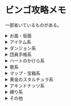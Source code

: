 # ビンゴ攻略メモ

一部省いているものがある。

<details>
    <summary>お面・仮面</summary>
    <div>

*単一のお面指定*

<details>
    <summary>All-Night Mask</summary>
    <div>
        test
    </div>
</details>

    - All-Night Mask
    - Blast Mask
    - Bunny Hood
    - Captain's Hat
    - Circus Leader's Mask
    - Couple's Mask
    - Garo Mask
    - Giant's Mask
    - Gibdo Mask
    - Mask of Scents
    - Mask of Truth
    - Postman's Hat
    - Romani's Mask

- スロット・個数指定
    - 7 Masks
    - 10 Masks
    - 12 Masks
    - 14 Masks
    - Column of 4 Masks
    - Row of 6 Masks

    </div>
</details>


<details>
    <summary>アイテム系</summary>
    <div>

- 通常アイテム
    - Hookshot
    - Light Arrow
    - Fire Arrow
    - Ice Arrow
    - 2 Elemental Arrows
    - Powder Keg
    - 20 Magic Beans

- ビンアイテム
    - ビンが貰えるもの
        - Milk
        - Chateau Romani
        - Beaver Bottle
        - Big Poe
        - Gold Dust
        - 3 Real Bottles (no dupe)
        - 4 Real Bottles (no dupe)

    - 自分で空き瓶に詰めるもの
        - Blue Potion
        - Bottled Deku Princess
        - Seahorse
        - Red, Green, and Blue Potions
        - Normal Poe
        - Magical Mushroom
        - 10 Unique Bottle Contents

- イベントアイテム
    - Room Key
    - Pendant of Memories

- インベントリ
    - Razor Sword
    - Gilded Sword
    - Mirror Shield
    - Giant Wallet
    - Biggest Quiver
    - Biggest Bomb Bag

- 大妖精
    - Great Spin
    - Double Magic
    - Great Fairy's Sword
    - 2 Great Fairy Rewards

- スロット指定
    - 12 Item Slots
    - Diagonal of 4 Item Slots

    </div>
</details>


<details>
    <summary>ダンジョン系</summary>
    <div>

- はぐれ妖精
    - 10 WFT Fairies
    - 5 STT Fairies
    - 10 STT Fairies
    - 10 SHT Fairies
    - 20 Total Stray Fairies
    - 30 Total Stray Fairies
    - Get STT Wizrobe Stray Fairy

- ボス鍵・マップ・コンパス
    - WFT Map and Compass
    - SHT Map and Compass
    - GBT Map and Compass
    - STT Map and Compass
    - WFT Boss Key
    - SHT Boss Key
    - STT Boss Key
    - 2 Boss Keys
    - 3 Boss Keys
    - 3 Temple Compasses
    - 2 Temple Maps and Compasses
    - 2 Temple Maps, Compasses, and Boss Keys
    - Unlock Odolwa's Door
    - Unlock Goht's Door
    - Unlock Twinmold's Door

- ボス・中ボス討伐
    - Kill 3 Dinolfos
    - Kill 2 Wizrobes
    - Kill 2 Iron Knuckles
    - Defeat Garo Ninja
    - Odolwa's Remains
    - Goht's Remains
    - Gyorg's Remains
    - Twinmold's Remains
    - 2 Boss Remains

- 宝箱アイテム
    - 3 Unused SHT Small Keys
    - 2 Unused STT Small Keys
    - 4 Total Unused Small Keys
    - Open 8 WFT Chests
    - Open 10 SHT Chests
    - Open 5 GBT Chests

- ギミック解除
    - Remove All Blocks from SHT Pillar
    - Destroy 15 SHT Ice Blocks
    - Change GBT Water Direction
    - Press 3 STT Yellow Floor Switches

    </div>
</details>


<details>
    <summary>団員手帳系</summary>
    <div>

- ??? Happiness Seal
- Curiosity Shop Owner Happiness Seal
- Gorman Brother's Happiness Seal
- Postman Happiness Seal
- Romani Happiness Seal
- Rosa Sister's Happiness Seal

- 個数指定・特殊タスク
    - All Notebook Pictures
    - 6 Happiness Seals
    - 10 Happiness Seals

    </div>
</details>


<details>
    <summary>ハートのかけら系</summary>
    <div>

- Beaver HP
- Doggy Racetrack HP
- Deku Playground HP
- Ghost Hut HP
- Ikana Castle HP
- Keaton Quiz HP
- Marine Lab Fish HP
- Oceanside Spider House HP
- Path to Snowhead HP
- Pinnacle Rock HP
- Pirate's Fortress HP

- 個数指定
    - Both Shooting Gallery HPs
    - All 3 Tourist Center Area HPs
    - 4 Business Scrub HPs
    - All 5 Termina Grotto HPs
    - 5 East Clock Town HPs
    - 6 Hearts (no dupe)
    - 7 Hearts (no dupe)
    - 8 Hearts (no dupe)

    </div>
</details>


<details>
    <summary>歌系</summary>
    <div>

- Elegy of Emptiness
- Epona's Song
- Goron Lullaby
- Lullaby Intro
- New Wave Bossa Nova
- Oath to Order
- Song of Storms

- 個数指定
    - All Top Row Songs
    - 3 Bottom Row Songs
    - 7 Songs

    </div>
</details>


<details>
    <summary>マップ・宝箱系</summary>
    <div>

- Open Chest of Magic Beans
- Open 2 Well Chests
- Open 11 Pirate's Fortress area Chests
- Clear All 3 Chest Icons on Termina Field Map
- Clear All 3 Chest Icons on Zora Cape Map
- Clear 3 Chest Icons on Mountain Village Maps
- All Maps from Tingle

    </div>
</details>


<details>
    <summary>黄金のスタルチュラ系</summary>
    <div>

- 15 Oceanside Skulltula Tokens
- 45 Skulltula Tokens

    </div>
</details>


<details>
    <summary>アキンドナッツ系</summary>
    <div>

- Gold Rupee from Ikana Business Scrub

    </div>
</details>


<details>
    <summary>縛り系</summary>
    <div>

- No Song of Soaring
- No Hidden Owl Statue

    </div>
</details>


<details>
    <summary>その他</summary>
    <div>

- Cremia's Reward(hug or 200 rupees)
- Defeat Captain Keeta
- Enter 4th Day
- Hit All 10 Owl Statues
- Open 2 Graves
- Save Sun Mask
- Under 00:35 Epona Archery

- アイテム使用
    - Explode Hole in Ikana Castle Ceiling
    - Pictograph of Dancing Redead
    - Grow 8 Bean Plants
    - Unbar 5 doors in the Well

- 最終状態指定
    - No Shield
    - 2 blank C-buttons
    - Blank B Button (no sword)
    - Rock Sirloin above head
    - Exactly 333 Rupees in Wallet
    - 500 Rupees in Wallet
    - 1000 Rupees in Bank

    </div>
</details>
